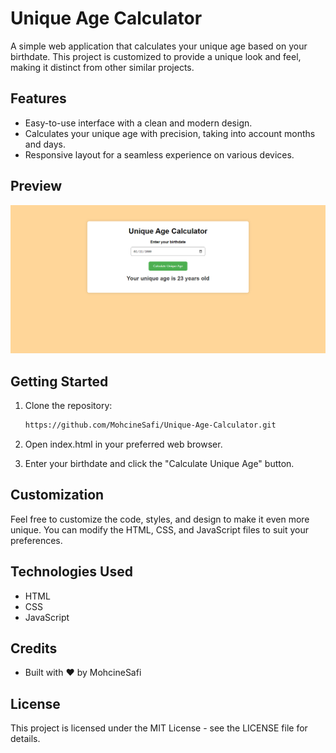 # Unique Age Calculator

A simple web application that calculates your unique age based on your birthdate. This project is customized to provide a unique look and feel, making it distinct from other similar projects.

## Features

- Easy-to-use interface with a clean and modern design.
- Calculates your unique age with precision, taking into account months and days.
- Responsive layout for a seamless experience on various devices.

## Preview

![Unique Age Calculator Preview](preview.png)

## Getting Started

1. Clone the repository:

   ```bash
   https://github.com/MohcineSafi/Unique-Age-Calculator.git

2. Open index.html in your preferred web browser.
3. Enter your birthdate and click the "Calculate Unique Age" button.

## Customization

Feel free to customize the code, styles, and design to make it even more unique. You can modify the HTML, CSS, and JavaScript files to suit your preferences.

## Technologies Used

- HTML
- CSS
- JavaScript

## Credits

- Built with ❤️ by MohcineSafi

## License

This project is licensed under the MIT License - see the LICENSE file for details.
